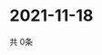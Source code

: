 # 2021-11-18
  共 0条

  <!-- BEGIN -->
  <!-- 最后更新时间Thu Nov 18 2021 13:13:22 GMT+0000 (Coordinated Universal Time) -->
  
  <!-- END -->
  
  
